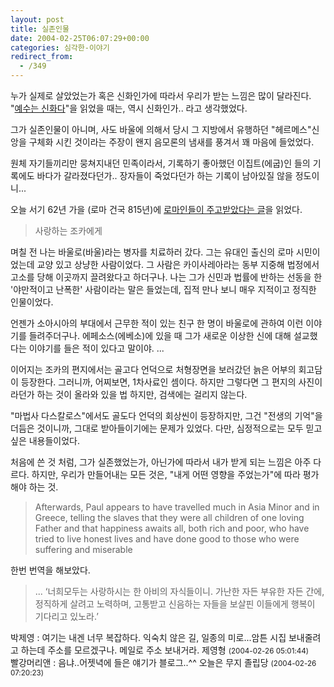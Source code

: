 ```yaml
---
layout: post
title: 실존인물
date: 2004-02-25T06:07:29+00:00
categories: 심각한-이야기
redirect_from:
  - /349
---
```


누가 실제로 살았었는가 혹은 신화인가에 따라서 우리가 받는 느낌은 많이 달라진다. "<a href="http://jinto.pe.kr/199" target="aa">예수는 신화다</a>"을 읽었을 때는, 역시 신화인가.. 라고 생각했었다.

그가 실존인물이 아니며, 사도 바울에 의해서 당시 그 지방에서 유행하던 "헤르메스"신앙을 구체화 시킨 것이라는 주장이 왠지 음모론의 냄새를 풍겨서 꽤 마음에 들었었다.

원체 자기들끼리만 뭉쳐지내던 민족이라서, 기록하기 좋아했던 이집트(에굽)인 들의 기록에도 바다가 갈라졌다던가.. 장자들이 죽었다던가 하는 기록이 남아있질 않을 정도이니...

오늘 서기 62년 가을 (로마 건국 815년)에 <a href="http://gyuhang.net/archives/2004/02/25@12:34PM.html" target="bb">로마인들이 주고받았다는 글</a>을 읽었다.

> 사랑하는 조카에게

며칠 전 나는 바울로(바울)라는 병자를 치료하러 갔다. 그는 유대인 출신의 로마 시민이었는데 교양 있고 상냥한 사람이었다. 그 사람은 카이사레아라는 동부 지중해 법정에서 고소를 당해 이곳까지 끌려왔다고 하더구나. 나는 그가 신민과 법률에 반하는 선동을 한 '야만적이고 난폭한' 사람이라는 말은 들었는데, 집적 만나 보니 매우 지적이고 정직한 인물이었다.

언젠가 소아시아의 부대에서 근무한 적이 있는 친구 한 명이 바울로에 관하여 이런 이야기를 들려주더구나. 에페소스(에베소)에 있을 때 그가 새로운 이상한 신에 대해 설교했다는 이야기를 들은 적이 있다고 말이야. ...

이어지는 조카의 편지에서는 골고다 언덕으로 처형장면을 보러갔던 늙은 어부의 회고담이 등장한다. 그러니까, 어찌보면, 1차사료인 셈이다. 하지만 그렇다면 그 편지의 사진이라던가 하는 것이 올라와 있을 법 하지만, 검색에는 걸리지 않는다.

"마법사 다스칼로스"에서도 골도다 언덕의 회상씬이 등장하지만, 그건 "전생의 기억"을 더듬은 것이니까, 그대로 받아들이기에는 문제가 있었다. 다만, 심정적으로는 모두 믿고 싶은 내용들이었다.

처음에 쓴 것 처럼, 그가 실존했었는가, 아닌가에 따라서 내가 받게 되는 느낌은 아주 다르다. 하지만, 우리가 만들어내는 모든 것은, "내게 어떤 영향을 주었는가"에 따라 평가해야 하는 것.

> Afterwards, Paul appears to have travelled much in Asia Minor and in Greece, telling the slaves that they were all children of one loving Father and that happiness awaits all, both rich and poor, who have tried to live honest lives and have done good to those who were suffering and miserable

한번 번역을 해보았다.

> ... ‘너희모두는 사랑하시는 한 아비의 자식들이니. 가난한 자든 부유한 자든 간에, 정직하게 살려고 노력하며, 고통받고 신음하는 자들을 보살핀 이들에게 행복이 기다리고 있노라.’

 
<div id=comments>
<div class=comment>
<!--- cmt:698 --->
<!--- mail: --->
<!--- parent:0 --->
박제영 : 
여기는 내겐 너무 복잡하다. 익숙치 않은 길, 일종의 미로...암튼 시집 보내줄려고 하는데 주소를 모르겠구나. 메일로 주소 보내거라. 
제영형
 <small>(2004-02-26 05:01:44)</small>
</div>
<div class=comment>
<!--- cmt:699 --->
<!--- mail: --->
<!--- parent:0 --->
빨강머리앤 : 
음냐..어젯녁에 들은 얘기가
블로그..^^
오늘은 무지 졸립당
 <small>(2004-02-26 07:20:23)</small>
</div>
</div>
